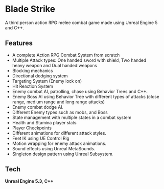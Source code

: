 
# Blade Strike

A third person action RPG melee combat game made using Unreal Engine 5 and C++.




## Features

- A complete Action RPG Combat System from scratch
- Multiple Attack types: One handed sword with shield, Two handed heavy weapon and Dual handed weapons
- Blocking mechanics
- Directional dodging system
- Targeting System (Enemy lock on)
- Hit Reaction System
- Enemy combat AI, patrolling, chase using Behavior Trees and C++.
- Enemy Boss AI using Behavior Tree with different types of attacks (close range, medium range and long range attacks)
- Enemy combat dodge AI.
- Different Enemy types such as mobs, and Boss
- State management with multiple states in a combat system
- Health and Stamina player stats
- Player Checkpoints
- Different animations for different attack styles.
- Feet IK using UE Control Rig
- Motion wrapping for enemy attack animations.
- Sound effects using Unreal MetaSounds.
- Singleton design pattern using Unreal Subsystem.

## Tech

**Unreal Engine 5.3**, **C++**

